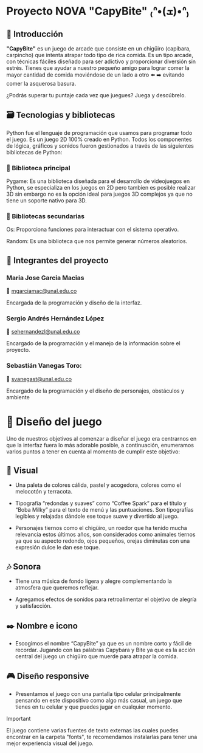 # Proyecto NOVA "CapyBite" ₍ᐢ•(ܫ)•ᐢ₎

## 📜 Introducción 
**"CapyBite"** es un juego de arcade que consiste en un chigüiro (capibara, carpincho) que intenta atrapar todo tipo de rica comida.
Es un tipo arcade, con técnicas fáciles diseñado para ser adictivo y proporcionar diversión sin estrés. Tienes que ayudar a nuestro pequeño amigo para lograr comer la mayor cantidad de comida moviéndose de un lado a otro ⬅️ ➡️ evitando comer la asquerosa basura.

¿Podrás superar tu puntaje cada vez que juegues? Juega y descúbrelo.

## 🗃️ Tecnologias y bibliotecas 
Python fue el lenguaje de programación que usamos para programar todo el juego. Es un juego 2D 100% creado en Python. Todos los componentes de lógica, gráficos y sonidos fueron gestionados a través de las siguientes bibliotecas de Python:

### 📌 Biblioteca principal
Pygame: Es una biblioteca diseñada para el desarrollo de videojuegos en Python, se especializa en los juegos en 2D pero tambien es posible realizar 3D sin embargo no es la opción ideal para juegos 3D complejos ya que no tiene un soporte nativo para 3D.

### 📌 Bibliotecas secundarias
Os: Proporciona funciones para interactuar con el sistema operativo.

Random: Es una biblioteca que nos permite generar números aleatorios.

## 👤 Integrantes del proyecto
### Maria Jose Garcia Macias
📧 mgarciamac@unal.edu.co

Encargada de la programación y diseño de la interfaz.
### Sergio Andrés Hernández López
📧 sehernandezl@unal.edu.co

Encargado de la programación y el manejo de la información sobre el proyecto.
### Sebastián Vanegas Toro:
📧 svanegast@unal.edu.co

Encargado de la programación y el diseño de personajes, obstáculos y ambiente

# 🎨 Diseño del juego
Uno de nuestros objetivos al comenzar a diseñar el juego era centrarnos en que la interfaz fuera lo más adorable posible, a continuación, enumeramos varios puntos a tener en cuenta al momento de cumplir este objetivo:
## 🔎 Visual
+ Una paleta de colores cálida, pastel y acogedora, colores como el melocotón y terracota.
  
+ Tipografía “redondas y suaves” como “Coffee Spark” para el título y “Boba Milky” para el texto de menú y las puntuaciones. Son tipografías legibles y relajadas dándole ese toque suave y divertido al juego.
  
+ Personajes tiernos como el chigüiro, un roedor que ha tenido mucha relevancia estos últimos años, son considerados como animales tiernos ya que su aspecto redondo, ojos pequeños, orejas diminutas con una expresión dulce le dan ese toque.
## 🎶 Sonora
+ Tiene una música de fondo ligera y alegre complementando la atmosfera que queremos reflejar.
  
+ Agregamos efectos de sonidos para retroalimentar el objetivo de alegría y satisfacción.
## ✒️ Nombre e icono
+ Escogimos el nombre “CapyBite” ya que es un nombre corto y fácil de recordar. Jugando con las palabras Capybara y Bite ya que es la acción central del juego un chigüiro que muerde para atrapar la comida.
## 🎮 Diseño responsive
+ Presentamos el juego con una pantalla tipo celular principalmente pensando en este dispositivo como algo más casual, un juego que tienes en tu celular y que puedes jugar en cualquier momento.

> [!IMPORTANT]
> El juego contiene varias fuentes de texto externas las cuales puedes encontrar en la carpeta "fonts", te recomendamos instalarlas para tener una mejor experiencia visual del juego.

